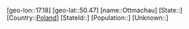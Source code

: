 ﻿---
location: [50.47,17.18]
type: City
tags:
- geo/City


SpocWebEntityId: 33192
isDeleted: false
confidential: public

---
[geo-lon::17.18]
[geo-lat::50.47]
[name::Ottmachau]
[State::]
[Country::[Poland](geo/Continent/Europe/Poland.md)]
[StateId::]
[Population::]
[Unknown::]

